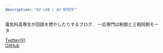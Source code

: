 ```yaml
---
description: "ΔV LAB | ΔV 研究所"
---
```



電気科高専生が回路を燃やしたりするブログ．
一応専門は制御と三相同期モータ

[Twitter(X)](https://x.com/DeltaV_Lab)\
[GitHub](https://github.com/rei512)
